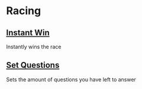 # Racing

## [Instant Win](instantWin.js)
Instantly wins the race

## [Set Questions](setQuestions.js)
Sets the amount of questions you have left to answer